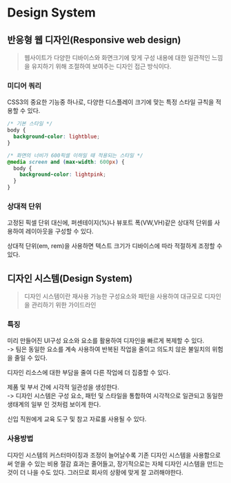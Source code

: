 # Design System

## 반응형 웹 디자인(Responsive web design)

> 웹사이트가 다양한 디바이스와 화면크기에 맞게 구성 내용에 대한 일관적인 느낌을 유지하기 위해 조절하여 보여주는 디자인 접근 방식이다.

### 미디어 쿼리

CSS3의 중요한 기능중 하나로, 다양한 디스플레이 크기에 맞는 특정 스타일 규칙을 적용할 수 있다.

```css
/* 기본 스타일 */
body {
  background-color: lightblue;
}

/* 화면의 너비가 600픽셀 이하일 때 적용되는 스타일 */
@media screen and (max-width: 600px) {
  body {
    background-color: lightpink;
  }
}
```

### 상대적 단위

고정된 픽셀 단위 대신에, 퍼센테이지(%)나 뷰포트 폭(VW,VH)같은 상대적 단위를 사용하여 레이아웃을 구성할 수 있다.

상대적 단위(em, rem)을 사용하면 텍스트 크기가 디바이스에 따라 적절하게 조정할 수 있다.

## 디자인 시스템(Design System)

> 디자인 시스템이란 재사용 가능한 구성요소와 패턴을 사용하여 대규모로 디자인을 관리하기 위한 가이드라인

### 특징

미리 만들어진 UI구성 요소와 요소를 활용하여 디자인을 빠르게 복제할 수 있다.  
-> 팀은 동일한 요소를 계속 사용하여 반복된 작업을 줄이고 의도치 않은 불일치의 위험을 줄일 수 있다.  

디자인 리소스에 대한 부담을 줄여 다른 작업에 더 집중할 수 있다.  

제품 및 부서 간에 시각적 일관성을 생성한다.  
-> 디자인 시스템은 구성 요소, 패턴 및 스타일을 통합하여 시각적으로 일관되고 동일한 생태계의 일부 인 것처럼 보이게 한다.  

신입 직원에게 교육 도구 및 참고 자료롤 사용될 수 있다.  

### 사용방법 

디자인 시스템의 커스터마이징과 조정이 늘어날수록 기존 디자인 시스템을 사용함으로써 얻을 수 있는 비용 절감 효과는 줄어들고, 장기적으로는 자체 디자인 시스템을 만드는 것이 더 나을 수도 있다. 그러므로 회사의 상황에 맞게 잘 고려해야한다.